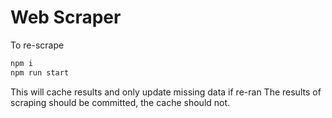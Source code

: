 # Web Scraper

To re-scrape

```bash
npm i
npm run start
```

This will cache results and only update missing data if re-ran
The results of scraping should be committed, the cache should not.

